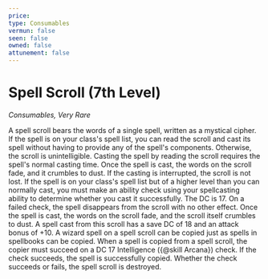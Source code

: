 ```yaml
---
price: 
type: Consumables
vermun: false
seen: false
owned: false
attunement: false
---
```

# Spell Scroll (7th Level)

*Consumables, Very Rare*

A spell scroll bears the words of a single spell, written as a mystical cipher. If the spell is on your class's spell list, you can read the scroll and cast its spell without having to provide any of the spell's components. Otherwise, the scroll is unintelligible. Casting the spell by reading the scroll requires the spell's normal casting time. Once the spell is cast, the words on the scroll fade, and it crumbles to dust. If the casting is interrupted, the scroll is not lost. If the spell is on your class's spell list but of a higher level than you can normally cast, you must make an ability check using your spellcasting ability to determine whether you cast it successfully. The DC is 17. On a failed check, the spell disappears from the scroll with no other effect. Once the spell is cast, the words on the scroll fade, and the scroll itself crumbles to dust. A spell cast from this scroll has a save DC of 18 and an attack bonus of +10. A wizard spell on a spell scroll can be copied just as spells in spellbooks can be copied. When a spell is copied from a spell scroll, the copier must succeed on a DC 17 Intelligence ({@skill Arcana}) check. If the check succeeds, the spell is successfully copied. Whether the check succeeds or fails, the spell scroll is destroyed.